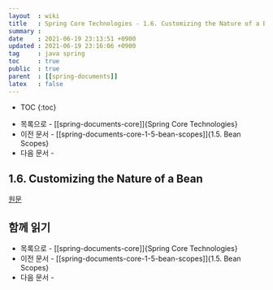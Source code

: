```yaml
---
layout  : wiki
title   : Spring Core Technologies - 1.6. Customizing the Nature of a Bean
summary : 
date    : 2021-06-19 23:13:51 +0900
updated : 2021-06-19 23:16:06 +0900
tag     : java spring
toc     : true
public  : true
parent  : [[spring-documents]]
latex   : false
---
```

* TOC
{:toc}

- 목록으로 - [[spring-documents-core]]{Spring Core Technologies}
- 이전 문서 - [[spring-documents-core-1-5-bean-scopes]]{1.5. Bean Scopes}
- 다음 문서 - 

## 1.6. Customizing the Nature of a Bean

[원문]( https://docs.spring.io/spring-framework/docs/5.3.7/reference/html/core.html#beans-factory-nature )

## 함께 읽기

- 목록으로 - [[spring-documents-core]]{Spring Core Technologies}
- 이전 문서 - [[spring-documents-core-1-5-bean-scopes]]{1.5. Bean Scopes}
- 다음 문서 - 


